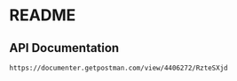 # README

## API Documentation

```bash
https://documenter.getpostman.com/view/4406272/RzteSXjd
```

